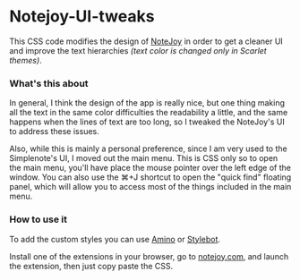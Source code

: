 # Notejoy-UI-tweaks

This CSS code modifies the design of [NoteJoy](https://notejoy.com/) in order to get a cleaner UI and improve the text hierarchies _(text color is changed only in Scarlet themes)_.

### What's this about

In general, I think the design of the app is really nice, but one thing making all the text in the same color difficulties the readability a little, and the same happens when the lines of text are too long, so I tweaked the NoteJoy's UI to address these issues.  

Also, while this is mainly a personal preference, since I am very used to the Simplenote's UI, I moved out the main menu. This is CSS only so to open the main menu, you'll have place the mouse pointer over the left edge of the window. You can also use the ⌘+J shortcut to open the "quick find" floating panel, which will allow you to access most of the things included in the main menu.

### How to use it

To add the custom styles you can use [Amino](https://aminoeditor.com/) or [Stylebot](https://stylebot.dev/). 

Install one of the extensions in your browser, go to [notejoy.com](https://notejoy.com/), and launch the extension, then just copy paste the CSS.

